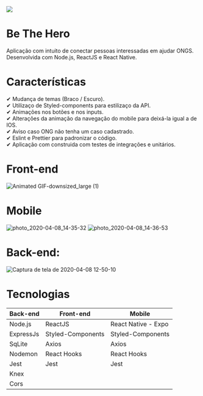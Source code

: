 ![](https://user-images.githubusercontent.com/57975021/78825101-c5a22200-79b5-11ea-8664-9bd029e76c55.gif)




# Be The Hero

Aplicação com intuito de conectar pessoas interessadas em ajudar ONGS. Desenvolvida com Node.js, ReactJS e React Native.


# Características 

✔  Mudança de temas (Braco / Escuro).  
✔  Utilizaço de Styled-components para estilizaço da API.  
✔  Animações nos botões e nos inputs.  
✔  Alterações da animação da navegação do mobile para deixá-la igual a de IOS.  
✔  Aviso caso ONG não tenha um caso cadastrado.  
✔  Eslint e Prettier para padronizar o código.  
✔  Aplicação com construida com testes de integrações e unitários.  



# Front-end

![Animated GIF-downsized_large (1)](https://user-images.githubusercontent.com/57975021/78823066-7a3a4480-79b2-11ea-8f9c-99bc3fd68026.gif)

# Mobile

![photo_2020-04-08_14-35-32](https://user-images.githubusercontent.com/57975021/78816250-dc417c80-79a7-11ea-9737-d0950387ee7b.jpg)
![photo_2020-04-08_14-36-53](https://user-images.githubusercontent.com/57975021/78816256-dd72a980-79a7-11ea-8d24-1652eead7314.jpg)


# Back-end:
![Captura de tela de 2020-04-08 12-50-10](https://user-images.githubusercontent.com/57975021/78814301-c7171e80-79a4-11ea-84d3-fd9eaeae55fd.png)

# Tecnologias

<table>
  <thead>
    <th>Back-end</th>
    <th>Front-end</th>
    <th>Mobile</th>
  </thead>
  <tbody>
    <tr>
      <td>Node.js</td>
      <td>ReactJS</td>
      <td>React Native - Expo</td>
    </tr>
    <tr>
      <td>ExpressJs</td>
      <td>Styled-Components</td>
      <td>Styled-Components</td>
    </tr>
    <tr>
      <td>SqLite</td>
      <td>Axios</td>
      <td>Axios</td>
    </tr>
    <tr>
      <td>Nodemon</td>
      <td>React Hooks</td>
      <td>React Hooks</td>
    </tr>
    <tr>
      <td>Jest</td>
      <td>Jest</td>
      <td>Jest</td>
       </tr>
    <tr>
      <td>Knex</td>
       </tr>
    <tr>
     <td>Cors</td>
     </tr>
  </tbody>
  
</table>


